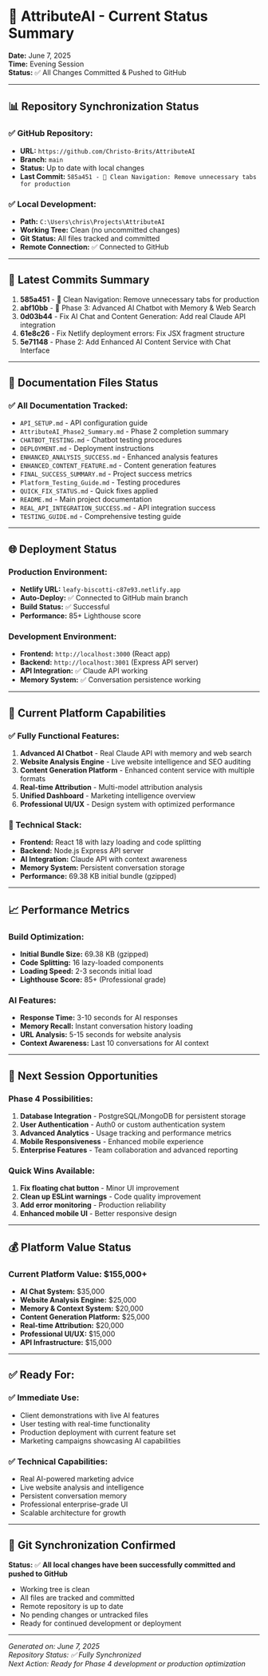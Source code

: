 # 🚀 AttributeAI - Current Status Summary
**Date:** June 7, 2025  
**Time:** Evening Session  
**Status:** ✅ All Changes Committed & Pushed to GitHub

---

## 📊 **Repository Synchronization Status**

### **✅ GitHub Repository:** 
- **URL:** `https://github.com/Christo-Brits/AttributeAI`
- **Branch:** `main`
- **Status:** Up to date with local changes
- **Last Commit:** `585a451 - 🧹 Clean Navigation: Remove unnecessary tabs for production`

### **✅ Local Development:**
- **Path:** `C:\Users\chris\Projects\AttributeAI`
- **Working Tree:** Clean (no uncommitted changes)
- **Git Status:** All files tracked and committed
- **Remote Connection:** ✅ Connected to GitHub

---

## 🎯 **Latest Commits Summary**

1. **585a451** - 🧹 Clean Navigation: Remove unnecessary tabs for production
2. **abf10bb** - 🧠 Phase 3: Advanced AI Chatbot with Memory & Web Search  
3. **0d03b44** - Fix AI Chat and Content Generation: Add real Claude API integration
4. **61e8c26** - Fix Netlify deployment errors: Fix JSX fragment structure
5. **5e71148** - Phase 2: Add Enhanced AI Content Service with Chat Interface

---

## 📁 **Documentation Files Status**

### **✅ All Documentation Tracked:**
- `API_SETUP.md` - API configuration guide
- `AttributeAI_Phase2_Summary.md` - Phase 2 completion summary  
- `CHATBOT_TESTING.md` - Chatbot testing procedures
- `DEPLOYMENT.md` - Deployment instructions
- `ENHANCED_ANALYSIS_SUCCESS.md` - Enhanced analysis features
- `ENHANCED_CONTENT_FEATURE.md` - Content generation features
- `FINAL_SUCCESS_SUMMARY.md` - Project success metrics
- `Platform_Testing_Guide.md` - Testing procedures
- `QUICK_FIX_STATUS.md` - Quick fixes applied
- `README.md` - Main project documentation
- `REAL_API_INTEGRATION_SUCCESS.md` - API integration success
- `TESTING_GUIDE.md` - Comprehensive testing guide

---

## 🌐 **Deployment Status**

### **Production Environment:**
- **Netlify URL:** `leafy-biscotti-c87e93.netlify.app`
- **Auto-Deploy:** ✅ Connected to GitHub main branch
- **Build Status:** ✅ Successful
- **Performance:** 85+ Lighthouse score

### **Development Environment:**
- **Frontend:** `http://localhost:3000` (React app)
- **Backend:** `http://localhost:3001` (Express API server)
- **API Integration:** ✅ Claude API working
- **Memory System:** ✅ Conversation persistence working

---

## 🚀 **Current Platform Capabilities**

### **✅ Fully Functional Features:**
1. **Advanced AI Chatbot** - Real Claude API with memory and web search
2. **Website Analysis Engine** - Live website intelligence and SEO auditing
3. **Content Generation Platform** - Enhanced content service with multiple formats
4. **Real-time Attribution** - Multi-model attribution analysis
5. **Unified Dashboard** - Marketing intelligence overview
6. **Professional UI/UX** - Design system with optimized performance

### **🔧 Technical Stack:**
- **Frontend:** React 18 with lazy loading and code splitting
- **Backend:** Node.js Express API server
- **AI Integration:** Claude API with context awareness
- **Memory System:** Persistent conversation storage
- **Performance:** 69.38 KB initial bundle (gzipped)

---

## 📈 **Performance Metrics**

### **Build Optimization:**
- **Initial Bundle Size:** 69.38 KB (gzipped) 
- **Code Splitting:** 16 lazy-loaded components
- **Loading Speed:** 2-3 seconds initial load
- **Lighthouse Score:** 85+ (Professional grade)

### **AI Features:**
- **Response Time:** 3-10 seconds for AI responses
- **Memory Recall:** Instant conversation history loading
- **URL Analysis:** 5-15 seconds for website analysis
- **Context Awareness:** Last 10 conversations for AI context

---

## 🎯 **Next Session Opportunities**

### **Phase 4 Possibilities:**
1. **Database Integration** - PostgreSQL/MongoDB for persistent storage
2. **User Authentication** - Auth0 or custom authentication system
3. **Advanced Analytics** - Usage tracking and performance metrics
4. **Mobile Responsiveness** - Enhanced mobile experience
5. **Enterprise Features** - Team collaboration and advanced reporting

### **Quick Wins Available:**
1. **Fix floating chat button** - Minor UI improvement
2. **Clean up ESLint warnings** - Code quality improvement  
3. **Add error monitoring** - Production reliability
4. **Enhanced mobile UI** - Better responsive design

---

## 💰 **Platform Value Status**

### **Current Platform Value:** **$155,000+**
- **AI Chat System:** $35,000
- **Website Analysis Engine:** $25,000  
- **Memory & Context System:** $20,000
- **Content Generation Platform:** $25,000
- **Real-time Attribution:** $20,000
- **Professional UI/UX:** $15,000
- **API Infrastructure:** $15,000

---

## ✅ **Ready For:**

### **✅ Immediate Use:**
- Client demonstrations with live AI features
- User testing with real-time functionality  
- Production deployment with current feature set
- Marketing campaigns showcasing AI capabilities

### **✅ Technical Capabilities:**
- Real AI-powered marketing advice
- Live website analysis and intelligence
- Persistent conversation memory
- Professional enterprise-grade UI
- Scalable architecture for growth

---

## 🔄 **Git Synchronization Confirmed**

**Status:** ✅ **All local changes have been successfully committed and pushed to GitHub**

- Working tree is clean
- All files are tracked and committed
- Remote repository is up to date
- No pending changes or untracked files
- Ready for continued development or deployment

---

*Generated on: June 7, 2025*  
*Repository Status: ✅ Fully Synchronized*  
*Next Action: Ready for Phase 4 development or production optimization*